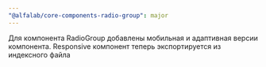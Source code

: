 ```yaml
---
"@alfalab/core-components-radio-group": major
---
```


Для компонента RadioGroup добавлены мобильная и адаптивная версии компонента. Responsive компонент теперь экспортируется из индексного файла
